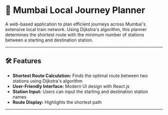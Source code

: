 # 🚉 Mumbai Local Journey Planner

A web-based application to plan efficient journeys across Mumbai's extensive local train network. Using Dijkstra's algorithm, this planner determines the shortest route with the minimum number of stations between a starting and destination station.

---

## 🛠 Features

- **Shortest Route Calculation:** Finds the optimal route between two stations using Dijkstra's algorithm
- **User-Friendly Interface:** Modern UI design with React.js
- **Station Input:** Users can input the starting and destination station names
- **Route Display:** Highlights the shortest path

---


